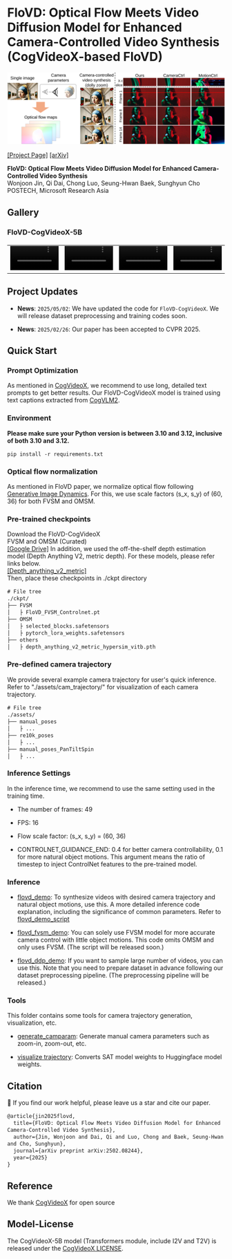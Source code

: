 # FloVD: Optical Flow Meets Video Diffusion Model for Enhanced Camera-Controlled Video Synthesis (CogVideoX-based FloVD)<br>

![Teaser image 1](./assets/pages/teaser.png)

[\[Project Page\]](https://jinwonjoon.github.io/flovd_site/)
[\[arXiv\]](https://arxiv.org/abs/2502.08244/)

**FloVD: Optical Flow Meets Video Diffusion Model for Enhanced Camera-Controlled Video Synthesis**<br>
Wonjoon Jin, Qi Dai, Chong Luo, Seung-Hwan Baek, Sunghyun Cho<br>
POSTECH, Microsoft Research Asia
<br>

## Gallery

### FloVD-CogVideoX-5B


<table border="0" style="width: 100%; text-align: left; margin-top: 20px;">
  <tr>
      <td>
          <video src="https://github.com/user-attachments/assets/a55d1c29-6682-417d-886c-695b1d1b61fd" width="100%" controls autoplay loop></video>
      </td>
      <td>
          <video src="https://github.com/user-attachments/assets/4def8617-063f-4e61-969a-fd0507dbdeec" width="100%" controls autoplay loop></video>
      </td>
       <td>
          <video src="https://github.com/user-attachments/assets/55745611-fea3-4f3f-bdd1-48b5f6c24f98" width="100%" controls autoplay loop></video>
     </td>
      <td>
          <video src="https://github.com/user-attachments/assets/97be3121-ae38-45f9-822a-e387cf262824" width="100%" controls autoplay loop></video>
     </td>
  </tr>
</table>

## Project Updates

- **News**: ```2025/05/02```: We have updated the code for `FloVD-CogVideoX`. We will release dataset preprocessing and training codes soon.

- **News**: ```2025/02/26```: Our paper has been accepted to CVPR 2025.


## Quick Start

### Prompt Optimization

As mentioned in [CogVideoX](https://github.com/THUDM/CogVideo), we recommend to use long, detailed text prompts to get better results. Our FloVD-CogVideoX model is trained using text captions extracted from [CogVLM2](https://github.com/THUDM/CogVLM2).

### Environment

**Please make sure your Python version is between 3.10 and 3.12, inclusive of both 3.10 and 3.12.**

```
pip install -r requirements.txt
```

### Optical flow normalization
As mentioned in FloVD paper, we normalize optical flow following [Generative Image Dynamics](https://generative-dynamics.github.io/). For this, we use scale factors (s_x, s_y) of (60, 36) for both FVSM and OMSM.

### Pre-trained checkpoints
Download the FloVD-CogVideoX <br>
FVSM and OMSM (Curated) <br>
[\[Google Drive\]](https://drive.google.com/drive/folders/1Y7Fha8QKX6bg_0YEOxQf0M6uaPJ9SfgB?usp=sharing)
In addition, we used the off-the-shelf depth estimation model (Depth Anything V2, metric depth).
For these models, please refer links below. <br>
[\[Depth_anything_v2_metric\]](https://github.com/DepthAnything/Depth-Anything-V2/tree/main/metric_depth)
<br>
Then, place these checkpoints in ./ckpt directory
```shell
# File tree
./ckpt/
├── FVSM
│   ├ FloVD_FVSM_Controlnet.pt
├── OMSM
│   ├ selected_blocks.safetensors
│   ├ pytorch_lora_weights.safetensors
├── others
│   ├ depth_anything_v2_metric_hypersim_vitb.pth
```

### Pre-defined camera trajectory
We provide several example camera trajectory for user's quick inference.
Refer to "./assets/cam_trajectory/" for visualization of each camera trajectory.
```shell
# File tree
./assets/
├── manual_poses
│   ├ ...
├── re10k_poses
│   ├ ...
├── manual_poses_PanTiltSpin
│   ├ ...
```

### Inference Settings
In the inference time, we recommend to use the same setting used in the training time.
+ The number of frames: 49

+ FPS: 16

+ Flow scale factor: (s_x, s_y) = (60, 36)

+ CONTROLNET_GUIDANCE_END: 0.4 for better camera controllability, 0.1 for more natural object motions. This argument means the ratio of timestep to inject ControlNet features to the pre-trained model.


### Inference

+ [flovd_demo](inference/flovd_demo.py): To synthesize videos with desired camera trajectory and natural object motions, use this. A more detailed inference code explanation, including the significance of common parameters. Refer to [flovd_demo_script](inference/inference_scripts/flovd_demo.sh)

+ [flovd_fvsm_demo](inference/flovd_fvsm_demo.py): You can solely use FVSM model for more accurate camera control with little object motions. This code omits OMSM and only uses FVSM. (The script will be released soon.)

+ [flovd_ddp_demo](inference/flovd_ddp_demo.py): If you want to sample large number of videos, you can use this. Note that you need to prepare dataset in advance following our dataset preprocessing pipeline. (The preprocessing pipeline will be released.)

### Tools

This folder contains some tools for camera trajectory generation, visualization, etc.

+ [generate_camparam](tools/generate_camparam.py): Generate manual camera parameters such as zoom-in, zoom-out, etc.

+ [visualize trajectory](tools/visualize_trajectory.py): Converts SAT model weights to Huggingface model weights.



## Citation

🌟 If you find our work helpful, please leave us a star and cite our paper.

```
@article{jin2025flovd,
  title={FloVD: Optical Flow Meets Video Diffusion Model for Enhanced Camera-Controlled Video Synthesis},
  author={Jin, Wonjoon and Dai, Qi and Luo, Chong and Baek, Seung-Hwan and Cho, Sunghyun},
  journal={arXiv preprint arXiv:2502.08244},
  year={2025}
}
```

## Reference
We thank [CogVideoX](https://github.com/THUDM/CogVideo) for open source

## Model-License

The CogVideoX-5B model (Transformers module, include I2V and T2V) is released under
the [CogVideoX LICENSE](https://huggingface.co/THUDM/CogVideoX-5b/blob/main/LICENSE).
